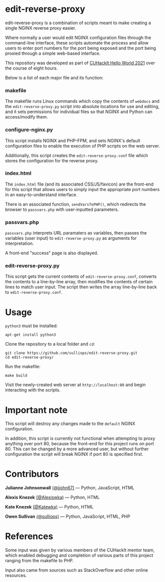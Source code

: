 # edit-reverse-proxy

edit-reverse-proxy is a combination of scripts meant to make creating a single NGINX reverse proxy easier.

Where normally a user would edit NGINX configuration files through the command-line interface, these scripts automate the process and allow users to enter port numbers for the port being exposed and the port being proxied through a simple web-based interface.

This repository was developed as part of [CUHackIt Hello World 2021](https://cuhack.it/#/) over the course of eight hours.

Below is a list of each major file and its function:

### makefile

The makefile runs Linux commands which copy the contents of `webdocs` and the `edit-reverse-proxy.py` script into absolute locations for use and editing, and it sets permissions for individual files so that NGINX and Python can access/modify them.

### configure-nginx.py

This script installs NGINX and PHP-FPM, and sets NGINX's default configuration files to enable the execution of PHP scripts on the web server. 

Additionally, this script creates the `edit-reverse-proxy.conf` file which stores the configuration for the reverse proxy.

### index.html

The `index.html` file (and its associated CSS/JS/favicon) are the front-end for this script that allows users to simply input the appropriate port numbers in an easy-to-understand interface.

There is an associated function, `sendVarsToPHP()`, which redirects the browser to `passvars.php` with user-inputted parameters.

### passvars.php

`passvars.php` interprets URL paramaters as variables, then passes the variables (user input) to `edit-reverse-proxy.py` as arguments for interpretation.

A front-end "success" page is also displayed.

### edit-reverse-proxy.py

This script gets the current contents of `edit-reverse-proxy.conf`, converts the contents to a line-by-line array, then modifies the contents of certain lines to match user input. The script then writes the array line-by-line back to `edit-reverse-proxy.conf`.

# Usage

`python3` must be installed:

```
apt-get install python3
```

Clone the repository to a local folder and `cd`:

```
git clone https://github.com/sulliops/edit-reverse-proxy.git
cd edit-reverse-proxy/
```

Run the makefile:

```
make build
```

Visit the newly-created web server at `http://localhost:80` and begin interacting with the scripts.

# Important note

This script will destroy any changes made to the `default` NGINX configuration.

In addition, this script is currently not functional when attempting to proxy anything over port 80, because the front-end for this project runs on port 80. This can be changed by a more advanced user, but without further configuration the script will break NGINX if port 80 is specified first.

# Contributors

**Julianne Johnsonwall** [(@jjohn67)](https://github.com/jjohn67) — Python, JavaScript, HTML

**Alexis Knezek** [(@Alexiswka)](https://github.com/Alexiswka) — Python, HTML

**Kate Knezek** [(@Katewka)](https://github.com/Katewka) — Python, HTML

**Owen Sullivan** [(@sulliops)](https://github.com/sulliops) — Python, JavaScript, HTML, PHP

# References

Some input was given by various members of the CUHackIt mentor team, which enabled debugging and completion of various parts of this project ranging from the makefile to PHP.

Input also came from sources such as StackOverflow and other online resources.